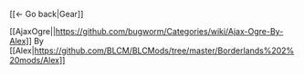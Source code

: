 [[← Go back|Gear]]

 [[AjaxOgre||https://github.com/bugworm/Categories/wiki/Ajax-Ogre-By-Alex]] By [[Alex|https://github.com/BLCM/BLCMods/tree/master/Borderlands%202%20mods/Alex]]